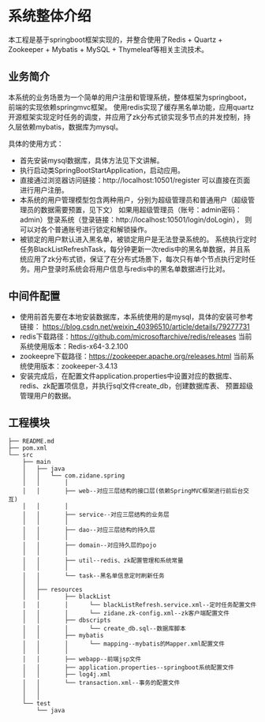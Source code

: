 # 系统整体介绍
本工程是基于springboot框架实现的，并整合使用了Redis + Quartz + Zookeeper + Mybatis + MySQL + Thymeleaf等相关主流技术。

## 业务简介
本系统的业务场景为一个简单的用户注册和管理系统，整体框架为springboot，前端的实现依赖springmvc框架。
使用redis实现了缓存黑名单功能，应用quartz开源框架实现定时任务的调度，并应用了zk分布式锁实现多节点的并发控制，持久层依赖mybatis，数据库为mysql。

具体的使用方式：
* 首先安装mysql数据库，具体方法见下文讲解。
* 执行启动类SpringBootStartApplication，启动应用。
* 直接通过浏览器访问链接：http://localhost:10501/register
可以直接在页面进行用户注册。
* 本系统的用户管理模型包含两种用户，分别为超级管理员和普通用户（超级管理员的数据需要预置，见下文）
如果用超级管理员（账号：admin密码：admin）登录系统（登录链接：http://localhost:10501/login/doLogin），
则可以对各个普通账号进行锁定和解锁操作。
* 被锁定的用户默认进入黑名单，被锁定用户是无法登录系统的。
系统执行定时任务BlackListRefreshTask，每分钟更新一次redis中的黑名单数据，并且系统应用了zk分布式锁，保证了在分布式场景下，每次只有单个节点执行定时任务。用户登录时系统会将用户信息与redis中的黑名单数据进行比对。

## 中间件配置
* 使用前首先要在本地安装数据库，本系统使用的是mysql，具体的安装可参考链接：
https://blog.csdn.net/weixin_40396510/article/details/79277731
* redis下载路径：https://github.com/microsoftarchive/redis/releases  当前系统使用版本：Redis-x64-3.2.100
* zookeepre下载路径：https://zookeeper.apache.org/releases.html      当前系统使用版本：zookeeper-3.4.13
* 安装完成后，在配置文件application.properties中设置对应的数据库、redis、zk配置项信息，并执行sql文件create_db，创建数据库表、
预置超级管理用户的数据。

## 工程模块
```
├── README.md
├── pom.xml
└── src
    ├── main
    │   ├── java
    │   │   └── com.zidane.spring
    │   │       │
    │   │       ├── web--对应三层结构的接口层(依赖SpringMVC框架进行前后台交互)
    │   │       │
    │   │       ├── service--对应三层结构的业务层
    │   │       │
    │   │       ├── dao--对应三层结构的持久层
    │   │       │
    │   │       ├── domain--对应持久层的pojo
    │   │       │
    │   │       ├── util--redis、zk配置管理和系统常量
    │   │       │
    │   │       └── task--黑名单信息定时刷新任务
    │   │
    │   ├── resources
    │   │       ├── blackList
    │   │       │      └── blackListRefresh.service.xml--定时任务配置文件
    │   │       │      └── zidane.zk-config.xml--zk客户端配置文件
    │   │       ├── dbscripts
    │   │       │      └── create_db.sql--数据库脚本 
    │   │       ├── mybatis
    │   │       │      └── mapping--mybatis的Mapper.xml配置文件
    │   │       │
    │   │       ├── webapp--前端jsp文件
    │   │       ├── application.properties--springboot系统配置文件
    │   │       ├── log4j.xml
    │   │       └── transaction.xml--事务的配置文件
    │   │
    │   │
    └── test
        └── java
